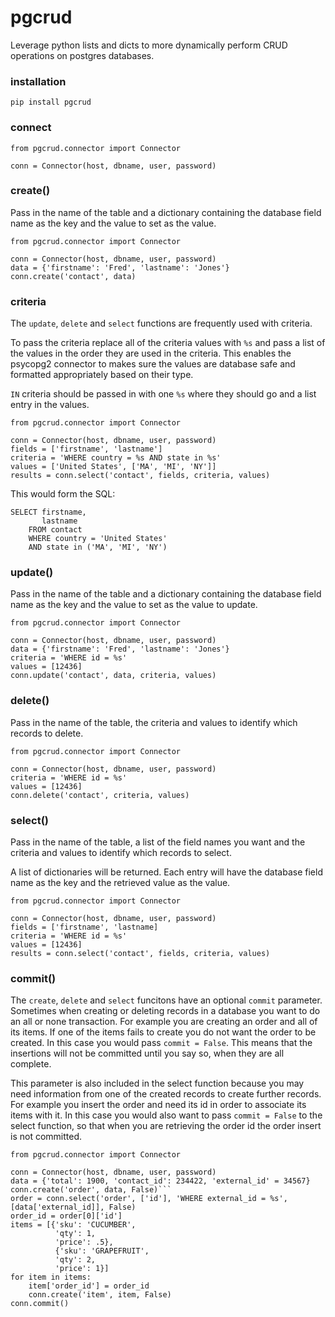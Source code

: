 # pgcrud

Leverage python lists and dicts to more dynamically perform CRUD operations on postgres databases.

### installation

`pip install pgcrud`

### connect
```
from pgcrud.connector import Connector

conn = Connector(host, dbname, user, password)
```

### create()

Pass in the name of the table and a dictionary containing the database field name as the key and the value to set as the value.

```
from pgcrud.connector import Connector

conn = Connector(host, dbname, user, password)
data = {'firstname': 'Fred', 'lastname': 'Jones'}
conn.create('contact', data)
```

### criteria
The `update`, `delete` and `select` functions are frequently used with criteria. 

To pass the criteria replace all of the criteria values with `%s` and pass a list of the values in the order they are used in the criteria. This enables the psycopg2 connector to makes sure the values are database safe and formatted appropriately based on their type.

`IN` criteria should be passed in with one `%s` where they should go and a list entry in the values.

```
from pgcrud.connector import Connector

conn = Connector(host, dbname, user, password)
fields = ['firstname', 'lastname']
criteria = 'WHERE country = %s AND state in %s'
values = ['United States', ['MA', 'MI', 'NY']]
results = conn.select('contact', fields, criteria, values)
```

This would form the SQL:
```
SELECT firstname,
       lastname
    FROM contact
    WHERE country = 'United States'
    AND state in ('MA', 'MI', 'NY')
```

### update()

Pass in the name of the table and a dictionary containing the database field name as the key and the value to set as the value to update.

```
from pgcrud.connector import Connector

conn = Connector(host, dbname, user, password)
data = {'firstname': 'Fred', 'lastname': 'Jones'}
criteria = 'WHERE id = %s'
values = [12436]
conn.update('contact', data, criteria, values)
```

### delete()

Pass in the name of the table, the criteria and values to identify which records to delete.

```
from pgcrud.connector import Connector

conn = Connector(host, dbname, user, password)
criteria = 'WHERE id = %s'
values = [12436]
conn.delete('contact', criteria, values)
```

### select()

Pass in the name of the table, a list of the field names you want and the criteria and values to identify which records to select.

A list of dictionaries will be returned. Each entry will have the database field name as the key and the retrieved value as the value.

```
from pgcrud.connector import Connector

conn = Connector(host, dbname, user, password)
fields = ['firstname', 'lastname]
criteria = 'WHERE id = %s'
values = [12436]
results = conn.select('contact', fields, criteria, values)
```

### commit()

The `create`, `delete` and `select` funcitons have an optional `commit` parameter. Sometimes when creating or deleting records in a database you want to do an all or none transaction. For example you are creating an order and all of its items. If one of the items fails to create you do not want the order to be created. In this case you would pass `commit = False`. This means that the insertions will not be committed until you say so, when they are all complete.

This parameter is also included in the select function because you may need information from one of the created records to create further records. For example you insert the order and need its id in order to associate its items with it. In this case you would also want to pass `commit = False` to the select function, so that when you are retrieving the order id the order insert is not committed. 

```
from pgcrud.connector import Connector

conn = Connector(host, dbname, user, password)
data = {'total': 1900, 'contact_id': 234422, 'external_id' = 34567}
conn.create('order', data, False)```
order = conn.select('order', ['id'], 'WHERE external_id = %s', [data['external_id]], False)
order_id = order[0]['id']
items = [{'sku': 'CUCUMBER',
          'qty': 1,
          'price': .5},
          {'sku': 'GRAPEFRUIT',
          'qty': 2,
          'price': 1}]
for item in items:
    item['order_id'] = order_id
    conn.create('item', item, False)
conn.commit()
```